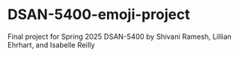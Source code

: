 # DSAN-5400-emoji-project
Final project for Spring 2025 DSAN-5400 by Shivani Ramesh, Lillian Ehrhart, and Isabelle Reilly
